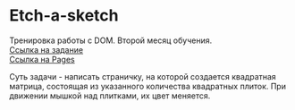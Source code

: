 # Etch-a-sketch

Тренировка работы с DOM. Второй месяц обучения.  <br />
[Ссылка на задание](https://www.theodinproject.com/lessons/foundations-etch-a-sketch)  <br />
[Ссылка на Pages](https://artemmakhaydinov.github.io/etch-a-sketch/)

Суть задачи - написать страничку, на которой создается квадратная матрица, состоящая из указанного количества квадратных плиток. При движении мышкой над плитками, их цвет меняется.
